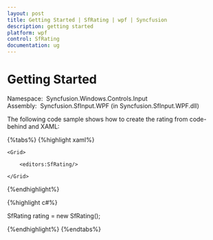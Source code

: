 ```yaml
---
layout: post
title: Getting Started | SfRating | wpf | Syncfusion
description: getting started
platform: wpf
control: SfRating
documentation: ug
---
```


# Getting Started

 Namespace:  Syncfusion.Windows.Controls.Input
 Assembly:  Syncfusion.SfInput.WPF (in Syncfusion.SfInput.WPF.dll) 

The following code sample shows how to create the rating from code-behind and XAML:

{%tabs%}
{%highlight xaml%}





<Page xmlns:editors="clr-namespace:Syncfusion.Windows.Controls.Input;assembly=Syncfusion.SfInput.Wpf">



    <Grid>

        <editors:SfRating/>           

    </Grid>

</Page>

{%endhighlight%}


{%highlight c#%}



SfRating rating = new SfRating();

{%endhighlight%}
{%endtabs%}

